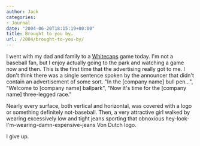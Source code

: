 ```yaml
---
author: Jack
categories:
- Journal
date: "2004-06-20T18:15:19+00:00"
title: Brought to you by…
url: /2004/brought-to-you-by/
---
```


I went with my dad and family to a [Whitecaps][1] game today. I'm not a baseball fan, but I enjoy actually going to the park and watching a game now and then. This is the first time that the advertising really got to me. I don't think there was a single sentence spoken by the announcer that didn't contain an advertisement of some sort. "In the [company name] bull pen&#8230;", "Welcome to [company name] ballpark", "Now it's time for the [company name] three-legged race."

Nearly every surface, both vertical and horizontal, was covered with a logo or something definitely not-baseball. Then, a very attractive girl walked by wearing excessively low and tight jeans sporting that obnoxious hey-look-I'm-wearing-damn-expensive-jeans Von Dutch logo.

I give up.

 [1]: http://www.whitecaps-baseball.com/